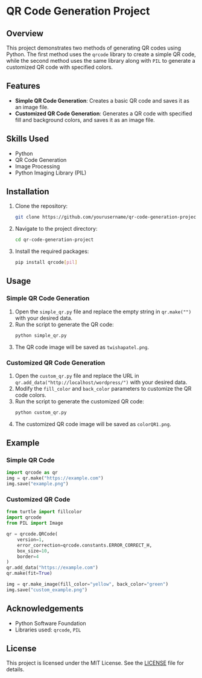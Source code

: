 # QR Code Generation Project

## Overview
This project demonstrates two methods of generating QR codes using Python. The first method uses the `qrcode` library to create a simple QR code, while the second method uses the same library along with `PIL` to generate a customized QR code with specified colors.

## Features
- **Simple QR Code Generation**: Creates a basic QR code and saves it as an image file.
- **Customized QR Code Generation**: Generates a QR code with specified fill and background colors, and saves it as an image file.

## Skills Used
- Python
- QR Code Generation
- Image Processing
- Python Imaging Library (PIL)

## Installation
1. Clone the repository:
   ```bash
   git clone https://github.com/yourusername/qr-code-generation-project.git
   ```
2. Navigate to the project directory:
   ```bash
   cd qr-code-generation-project
   ```
3. Install the required packages:
   ```bash
   pip install qrcode[pil]
   ```

## Usage
### Simple QR Code Generation
1. Open the `simple_qr.py` file and replace the empty string in `qr.make("")` with your desired data.
2. Run the script to generate the QR code:
   ```bash
   python simple_qr.py
   ```
3. The QR code image will be saved as `twishapatel.png`.

### Customized QR Code Generation
1. Open the `custom_qr.py` file and replace the URL in `qr.add_data("http://localhost/wordpress/")` with your desired data.
2. Modify the `fill_color` and `back_color` parameters to customize the QR code colors.
3. Run the script to generate the customized QR code:
   ```bash
   python custom_qr.py
   ```
4. The customized QR code image will be saved as `colorQR1.png`.

## Example
### Simple QR Code
```python
import qrcode as qr
img = qr.make("https://example.com")
img.save("example.png")
```

### Customized QR Code
```python
from turtle import fillcolor
import qrcode
from PIL import Image

qr = qrcode.QRCode(
    version=1,
    error_correction=qrcode.constants.ERROR_CORRECT_H,
    box_size=10,
    border=4
)
qr.add_data("https://example.com")
qr.make(fit=True)

img = qr.make_image(fill_color="yellow", back_color="green")
img.save("custom_example.png")
```

## Acknowledgements
- Python Software Foundation
- Libraries used: `qrcode`, `PIL`

## License
This project is licensed under the MIT License. See the [LICENSE](LICENSE) file for details.
